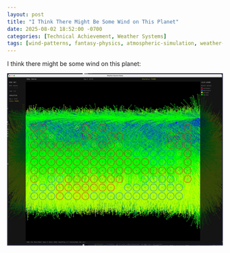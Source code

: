 ```yaml
---
layout: post
title: "I Think There Might Be Some Wind on This Planet"
date: 2025-08-02 18:52:00 -0700
categories: [Technical Achievement, Weather Systems]
tags: [wind-patterns, fantasy-physics, atmospheric-simulation, weather-visualization, cyberiad-physics]
---
```


I think there might be some wind on this planet:

![Windy Planet](/assets/img/posts/2025-08-02/windy.jpeg)